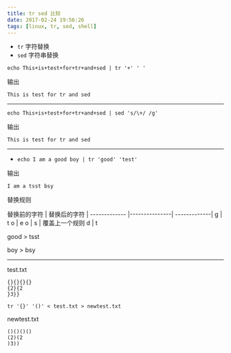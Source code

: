 ```yaml
---
title: tr sed 比较
date: 2017-02-24 19:56:26
tags: [linux, tr, sed, shell]
---
```



* `tr` 字符替换
* `sed` 字符串替换


<!--more-->


`echo This+is+test+for+tr+and+sed | tr '+' ' '`

输出

`This is test for tr and sed`

---

`echo This+is+test+for+tr+and+sed | sed 's/\+/ /g'`

输出

`This is test for tr and sed`

---

* `echo I am a good boy | tr 'good' 'test'`

输出


`I am a tsst bsy`

替换规则

替换前的字符  |  替换后的字符 | 
------------- |---------------| -------------|
 g | t 
 o | e 
 o | s | 覆盖上一个规则
 d | t      


good > tsst

boy > bsy

---

test.txt

```
{}{}{}{}
{2}{2
}3}}
```

`tr '{}' '()' < test.txt > newtest.txt`

newtest.txt

```
()()()()
(2)(2
)3))
```